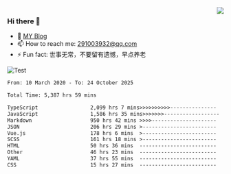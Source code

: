 <img align='right' src='https://github-readme-stats.vercel.app/api?username=niaogege&show_icons=true&theme=radical'/>

### Hi there 👋

- 🌱 [MY Blog](https://bythewayer.com/)
- 📫 How to reach me: 291003932@qq.com
- ⚡ Fun fact:  世事无常，不要留有遗憾，早点养老

![Test](https://github-readme-stats.vercel.app/api/top-langs/?username=niaogege&layout=compact)

<!--START_SECTION:waka-->

```txt
From: 10 March 2020 - To: 24 October 2025

Total Time: 5,387 hrs 59 mins

TypeScript                 2,099 hrs 7 mins>>>>>>>>>>---------------   38.96 %
JavaScript                 1,586 hrs 35 mins>>>>>>>------------------   29.45 %
Markdown                   950 hrs 42 mins >>>>---------------------   17.65 %
JSON                       206 hrs 29 mins >------------------------   03.83 %
Vue.js                     178 hrs 6 mins  >------------------------   03.31 %
SCSS                       161 hrs 18 mins >------------------------   02.99 %
HTML                       50 hrs 36 mins  -------------------------   00.94 %
Other                      46 hrs 23 mins  -------------------------   00.86 %
YAML                       37 hrs 55 mins  -------------------------   00.70 %
CSS                        15 hrs 27 mins  -------------------------   00.29 %
```

<!--END_SECTION:waka-->
